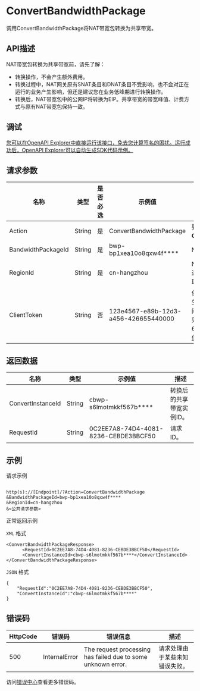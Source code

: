 # ConvertBandwidthPackage

调用ConvertBandwidthPackage将NAT带宽包转换为共享带宽。

## API描述

NAT带宽包转换为共享带宽前，请先了解：

-   转换操作，不会产生额外费用。
-   转换过程中，NAT网关原有SNAT条目和DNAT条目不受影响，也不会对正在运行的业务产生影响，但还是建议您在业务低峰期进行转换操作。
-   转换后，NAT带宽包中的公网IP将转换为EIP。共享带宽的带宽峰值、计费方式与原有NAT带宽包保持一致。

## 调试

[您可以在OpenAPI Explorer中直接运行该接口，免去您计算签名的困扰。运行成功后，OpenAPI Explorer可以自动生成SDK代码示例。](https://api.aliyun.com/#product=Vpc&api=ConvertBandwidthPackage&type=RPC&version=2016-04-28)

## 请求参数

|名称|类型|是否必选|示例值|描述|
|--|--|----|---|--|
|Action|String|是|ConvertBandwidthPackage|要执行的操作，取值：**ConvertBandwidthPackage**。 |
|BandwidthPackageId|String|是|bwp-bp1xea10o8qxw4f\*\*\*\*|NAT带宽包的ID。 |
|RegionId|String|是|cn-hangzhou|NAT网关所在的地域。您可以通过调用[DescribeRegions](~~36063~~)接口获取地域ID。 |
|ClientToken|String|否|123e4567-e89b-12d3-a456-426655440000|保证请求幂等性。从您的客户端生成一个参数值，确保不同请求间该参数值唯一。**ClientToken**只支持ASCII字符，且不能超过64个字符。详细信息，请参见[如何保证幂等性](~~36569~~)。 |

## 返回数据

|名称|类型|示例值|描述|
|--|--|---|--|
|ConvertInstanceId|String|cbwp-s6lmotmkkf567b\*\*\*\*|转换后的共享带宽实例ID。 |
|RequestId|String|0C2EE7A8-74D4-4081-8236-CEBDE3BBCF50|请求ID。 |

## 示例

请求示例

```

http(s)://[Endpoint]/?Action=ConvertBandwidthPackage
&BandwidthPackageId=bwp-bp1xea10o8qxw4f****
&RegionId=cn-hangzhou
&<公共请求参数>

```

正常返回示例

`XML` 格式

```
<ConvertBandwidthPackageResponse>
	  <RequestId>0C2EE7A8-74D4-4081-8236-CEBDE3BBCF50</RequestId>
	  <ConvertInstanceId>cbwp-s6lmotmkkf567b****</ConvertInstanceId>
</ConvertBandwidthPackageResponse>
```

`JSON` 格式

```
{
	"RequestId":"0C2EE7A8-74D4-4081-8236-CEBDE3BBCF50",
	"ConvertInstanceId":"cbwp-s6lmotmkkf567b****"
}
```

## 错误码

|HttpCode|错误码|错误信息|描述|
|--------|---|----|--|
|500|InternalError|The request processing has failed due to some unknown error.|请求处理由于某些未知错误失败。|

访问[错误中心](https://error-center.aliyun.com/status/product/Vpc)查看更多错误码。

